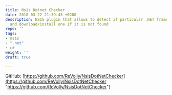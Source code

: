 ```yaml
---
title: Nsis Dotnet Checker
date: 2018-03-22 21:39:43 +0200
description: NSIS plugin that allows to detect if particular .NET framework is installed
  and download/install one if it is not found
repo: ''
tags:
- nsis
- ".net"
- c#
weight: ''
draft: true

---
```

GitHub: [https://github.com/ReVolly/NsisDotNetChecker](https://github.com/ReVolly/NsisDotNetChecker "https://github.com/ReVolly/NsisDotNetChecker")